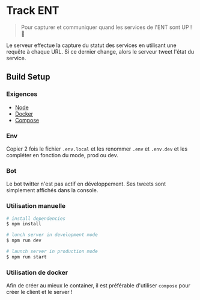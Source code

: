 # Track ENT

> Pour capturer et communiquer quand les services de l'ENT sont UP ! 👀

Le serveur effectue la capture du statut des services en utilisant une requête à chaque URL. Si ce dernier change, alors le serveur tweet l'état du service.

## Build Setup

### Exigences

- [Node](https://nodejs.org/)
- [Docker](https://www.docker.com/)
- [Compose](https://docs.docker.com/compose/)

### Env

Copier 2 fois le fichier `.env.local` et les renommer `.env` et `.env.dev` et les compléter en fonction du mode, prod ou dev.

### Bot

Le bot twitter n'est pas actif en développement. Ses tweets sont simplement affichés dans la console.

### Utilisation manuelle

```bash
# install dependencies
$ npm install

# lunch server in development mode
$ npm run dev

# launch server in production mode
$ npm run start
```

### Utilisation de docker

Afin de créer au mieux le container, il est préférable d'utiliser `compose` pour créer le client et le server !
